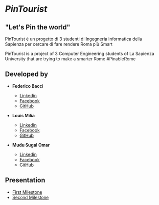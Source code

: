 # *PinTourist*

## "Let's Pin the world"

PinTourist è un progetto di 3 studenti di Ingegneria Informatica della Sapienza per cercare di fare rendere Roma più Smart

PinTourist is a project of 3 Computer Engineering students of La Sapienza University that are trying to make a smarter Rome #PinableRome




## Developed by
* **Federico Bacci**
  - [Linkedin](https://www.linkedin.com/in/federico-bacci/)
  - [Facebook](https://www.facebook.com/fedebyes)
  - [GitHub](https://www.github.com/fedebyes)

* **Louis Milia**
  - [Linkedin]()
  - [Facebook]()
  - [GitHub]()


* **Mudu Sugal Omar**
  - [Linkedin]()
  - [Facebook]()
  - [GitHub]()



## Presentation

* [First Milestone](http://www.slideshare.net/FedericoBacci/pin-tourist-0-74245888)
* [Second Milestone](http://www.slideshare.net/FedericoBacci/pin-tourist-1-74245895)

